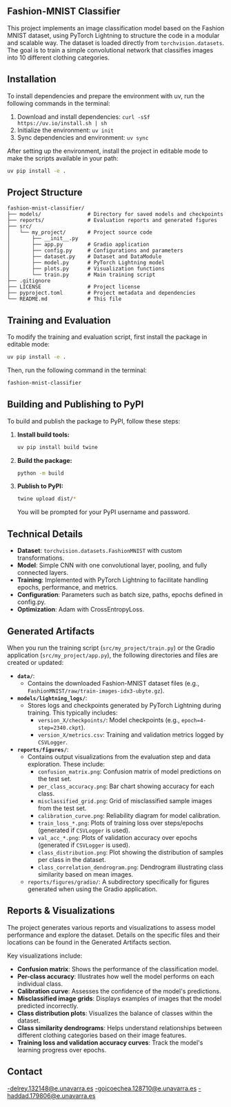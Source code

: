 ## Fashion-MNIST Classifier

This project implements an image classification model based on the Fashion MNIST dataset, using PyTorch Lightning to structure the code in a modular and scalable way.
The dataset is loaded directly from `torchvision.datasets`. The goal is to train a simple convolutional network that classifies images into 10 different clothing categories.

## Installation
To install dependencies and prepare the environment with uv, run the following commands in the terminal:
1. Download and install dependencies: `curl -sSf https://uv.io/install.sh | sh`
2. Initialize the environment: `uv init`
3. Sync dependencies and environment: `uv sync`

After setting up the environment, install the project in editable mode to make the scripts available in your path:

```bash
uv pip install -e .
```

## Project Structure

```
fashion-mnist-classifier/
├── models/               # Directory for saved models and checkpoints
├── reports/              # Evaluation reports and generated figures
├── src/
│   └── my_project/       # Project source code
│       ├── __init__.py
│       ├── app.py        # Gradio application
│       ├── config.py     # Configurations and parameters
│       ├── dataset.py    # Dataset and DataModule
│       ├── model.py      # PyTorch Lightning model
│       ├── plots.py      # Visualization functions
│       └── train.py      # Main training script
├── .gitignore
├── LICENSE               # Project license
├── pyproject.toml        # Project metadata and dependencies
└── README.md             # This file
```


## Training and Evaluation
To modify the training and evaluation script, first install the package in editable mode:

```bash
uv pip install -e .
```

Then, run the following command in the terminal:

```bash
fashion-mnist-classifier
```

## Building and Publishing to PyPI
To build and publish the package to PyPI, follow these steps:

1.  **Install build tools:**
    ```bash
    uv pip install build twine
    ```
2.  **Build the package:**
    ```bash
    python -m build
    ```
3.  **Publish to PyPI:**
    ```bash
    twine upload dist/*
    ```
    You will be prompted for your PyPI username and password.


## Technical Details
-   **Dataset**: `torchvision.datasets.FashionMNIST` with custom transformations.
-   **Model**: Simple CNN with one convolutional layer, pooling, and fully connected layers.
-   **Training**: Implemented with PyTorch Lightning to facilitate handling epochs, performance, and metrics.
-   **Configuration**: Parameters such as batch size, paths, epochs defined in config.py.
-   **Optimization**: Adam with CrossEntropyLoss.

## Generated Artifacts

When you run the training script (`src/my_project/train.py`) or the Gradio application (`src/my_project/app.py`), the following directories and files are created or updated:

-   **`data/`**:
    -   Contains the downloaded Fashion-MNIST dataset files (e.g., `FashionMNIST/raw/train-images-idx3-ubyte.gz`).
-   **`models/lightning_logs/`**:
    -   Stores logs and checkpoints generated by PyTorch Lightning during training. This typically includes:
        -   `version_X/checkpoints/`: Model checkpoints (e.g., `epoch=4-step=2340.ckpt`).
        -   `version_X/metrics.csv`: Training and validation metrics logged by `CSVLogger`.
-   **`reports/figures/`**:
    -   Contains output visualizations from the evaluation step and data exploration. These include:
        -   `confusion_matrix.png`: Confusion matrix of model predictions on the test set.
        -   `per_class_accuracy.png`: Bar chart showing accuracy for each class.
        -   `misclassified_grid.png`: Grid of misclassified sample images from the test set.
        -   `calibration_curve.png`: Reliability diagram for model calibration.
        -   `train_loss_*.png`: Plots of training loss over steps/epochs (generated if `CSVLogger` is used).
        -   `val_acc_*.png`: Plots of validation accuracy over epochs (generated if `CSVLogger` is used).
        -   `class_distribution.png`: Plot showing the distribution of samples per class in the dataset.
        -   `class_correlation_dendrogram.png`: Dendrogram illustrating class similarity based on mean images.
    -   `reports/figures/gradio/`: A subdirectory specifically for figures generated when using the Gradio application.

## Reports & Visualizations
The project generates various reports and visualizations to assess model performance and explore the dataset. Details on the specific files and their locations can be found in the Generated Artifacts section.

Key visualizations include:
-   **Confusion matrix**: Shows the performance of the classification model.
-   **Per-class accuracy**: Illustrates how well the model performs on each individual class.
-   **Calibration curve**: Assesses the confidence of the model's predictions.
-   **Misclassified image grids**: Displays examples of images that the model predicted incorrectly.
-   **Class distribution plots**: Visualizes the balance of classes within the dataset.
-   **Class similarity dendrograms**: Helps understand relationships between different clothing categories based on their image features.
-   **Training loss and validation accuracy curves**: Track the model's learning progress over epochs.

## Contact
-delrey.132148@e.unavarra.es
-goicoechea.128710@e.unavarra.es
-haddad.179806@e.unavarra.es
